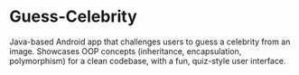 # Guess-Celebrity
Java-based Android app that challenges users to guess a celebrity from an image. Showcases OOP concepts (inheritance, encapsulation, polymorphism) for a clean codebase, with a fun, quiz-style user interface.
